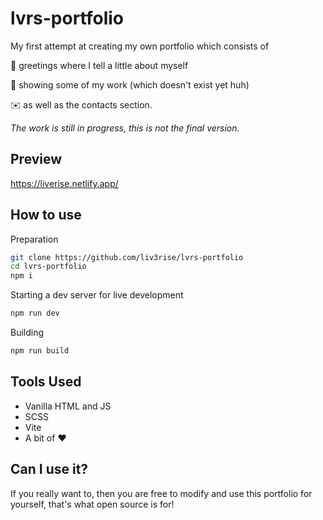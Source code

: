# lvrs-portfolio

My first attempt at creating my own portfolio which consists of

👋 greetings where I tell a little about myself

🔧 showing some of my work (which doesn't exist yet huh)

✉️ as well as the contacts section.

*The work is still in progress, this is not the final version.*

## Preview

https://liverise.netlify.app/

## How to use

Preparation

```bash
git clone https://github.com/liv3rise/lvrs-portfolio
cd lvrs-portfolio
npm i
```

Starting a dev server for live development

```bash
npm run dev
```

Building

```bash
npm run build
```

## Tools Used

- Vanilla HTML and JS
- SCSS
- Vite
- A bit of ❤️


## Can I use it?
If you really want to, then you are free to modify and use this portfolio for yourself, that's what open source is for!